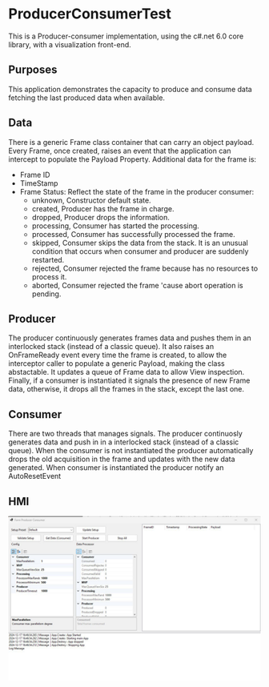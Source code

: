 # ProducerConsumerTest
This is a Producer-consumer implementation, using the c#.net 6.0 core library, with a visualization front-end.

## Purposes
This application demonstrates the capacity to produce and consume data fetching the last produced data when available.

## Data
There is a generic Frame class container that can carry an object payload.
Every Frame, once created, raises an event that the application can intercept to populate the Payload Property.
Additional data for the frame is:
* Frame ID
* TimeStamp 
* Frame Status: Reflect the state of the frame in the producer consumer:
  - unknown, Constructor default state.
  - created, Producer has the frame in charge.
  - dropped, Producer drops the information.
  - processing, Consumer has started the processing.
  - processed, Consumer has successfully processed the frame.
  - skipped, Consumer skips the data from the stack. It is an unusual condition that occurs when consumer and producer are suddenly restarted.
  - rejected, Consumer rejected the frame because has no resources to process it.
  - aborted, Consumer rejected the frame 'cause abort operation is pending.


## Producer 
The producer continuously generates frames data and pushes them in an interlocked stack (instead of a classic queue).
It also raises an OnFrameReady event every time the frame is created, to allow the interceptor caller to populate a generic Payload, making the class abstactable.
It updates a queue of Frame data to allow View inspection.
Finally, if a consumer is instantiated it signals the presence of new Frame data, otherwise, it drops all the frames in the stack, except the last one.

## Consumer

There are two threads that manages signals.
The producer continuosly generates data and push in in a interlocked stack (instead of a classic queue).
When the consumer is not instantiated the producer automatically drops the old acquisition in the frame and updates with the new data generated.
When consumer is instantiated the producer notify an AutoResetEvent


## HMI
![Alt text](./Images/001_Main.jpg?raw=true)

